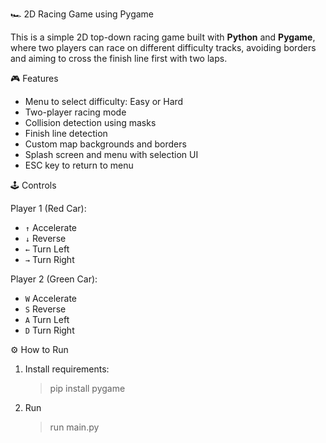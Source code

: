 🏎️ 2D Racing Game using Pygame

This is a simple 2D top-down racing game built with **Python** and **Pygame**, where two players can race on different difficulty tracks, avoiding borders and aiming to cross the finish line first with two laps.

🎮 Features

- Menu to select difficulty: Easy or Hard
- Two-player racing mode
- Collision detection using masks
- Finish line detection
- Custom map backgrounds and borders
- Splash screen and menu with selection UI
- ESC key to return to menu

🕹️ Controls

Player 1 (Red Car):

- `↑` Accelerate
- `↓` Reverse
- `←` Turn Left
- `→` Turn Right

Player 2 (Green Car):

- `W` Accelerate
- `S` Reverse
- `A` Turn Left
- `D` Turn Right

⚙️ How to Run

1. Install requirements:
   > pip install pygame
2. Run
   > run main.py
